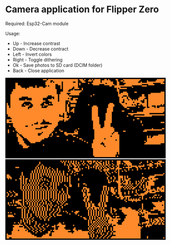 # Camera application for Flipper Zero

Required: Esp32-Cam module

Usage:
- Up - Increase contrast
- Down - Decrease contract
- Left - Invert colors
- Right - Toggle dithering
- Ok - Save photos to SD card (DCIM folder)
- Back - Close application

![Standard capture](.images/1.png)
![With dithering](.images/2.png)
